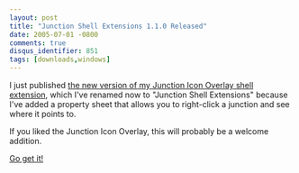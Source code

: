 ```yaml
---
layout: post
title: "Junction Shell Extensions 1.1.0 Released"
date: 2005-07-01 -0800
comments: true
disqus_identifier: 851
tags: [downloads,windows]
---
```

I just published [the new version of my Junction Icon Overlay shell
extension](/archive/2005/04/20/junction-shell-extensions.aspx), which
I've renamed now to "Junction Shell Extensions" because I've added a
property sheet that allows you to right-click a junction and see where
it points to.

 If you liked the Junction Icon Overlay, this will probably be a welcome
addition.

 [Go get it!](/archive/2005/04/20/junction-shell-extensions.aspx)
